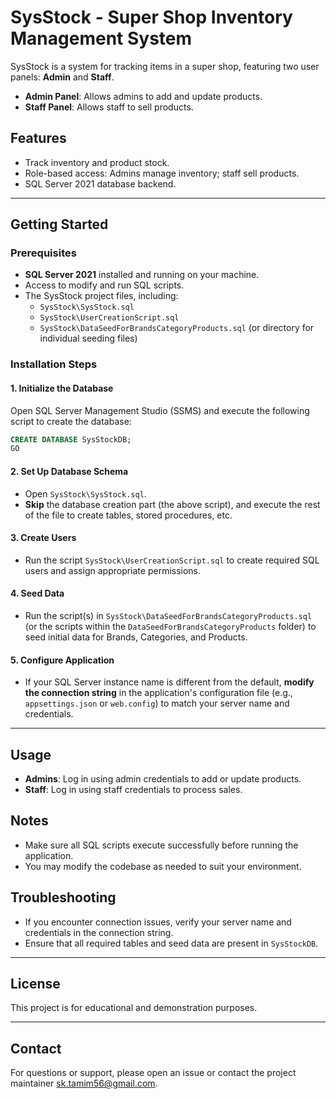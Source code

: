 # SysStock - Super Shop Inventory Management System

SysStock is a system for tracking items in a super shop, featuring two user panels: **Admin** and **Staff**.

- **Admin Panel**: Allows admins to add and update products.
- **Staff Panel**: Allows staff to sell products.

## Features

- Track inventory and product stock.
- Role-based access: Admins manage inventory; staff sell products.
- SQL Server 2021 database backend.

---

## Getting Started

### Prerequisites

- **SQL Server 2021** installed and running on your machine.
- Access to modify and run SQL scripts.
- The SysStock project files, including:
  - `SysStock\SysStock.sql`
  - `SysStock\UserCreationScript.sql`
  - `SysStock\DataSeedForBrandsCategoryProducts.sql` (or directory for individual seeding files)

### Installation Steps

#### 1. **Initialize the Database**

Open SQL Server Management Studio (SSMS) and execute the following script to create the database:

```sql
CREATE DATABASE SysStockDB;
GO
```

#### 2. **Set Up Database Schema**

- Open `SysStock\SysStock.sql`.
- **Skip** the database creation part (the above script), and execute the rest of the file to create tables, stored procedures, etc.

#### 3. **Create Users**

- Run the script `SysStock\UserCreationScript.sql` to create required SQL users and assign appropriate permissions.

#### 4. **Seed Data**

- Run the script(s) in `SysStock\DataSeedForBrandsCategoryProducts.sql` (or the scripts within the `DataSeedForBrandsCategoryProducts` folder) to seed initial data for Brands, Categories, and Products.

#### 5. **Configure Application**

- If your SQL Server instance name is different from the default, **modify the connection string** in the application's configuration file (e.g., `appsettings.json` or `web.config`) to match your server name and credentials.

---

## Usage

- **Admins**: Log in using admin credentials to add or update products.
- **Staff**: Log in using staff credentials to process sales.

## Notes

- Make sure all SQL scripts execute successfully before running the application.
- You may modify the codebase as needed to suit your environment.

## Troubleshooting

- If you encounter connection issues, verify your server name and credentials in the connection string.
- Ensure that all required tables and seed data are present in `SysStockDB`.

---

## License

This project is for educational and demonstration purposes.

---

## Contact

For questions or support, please open an issue or contact the project maintainer sk.tamim56@gmail.com.